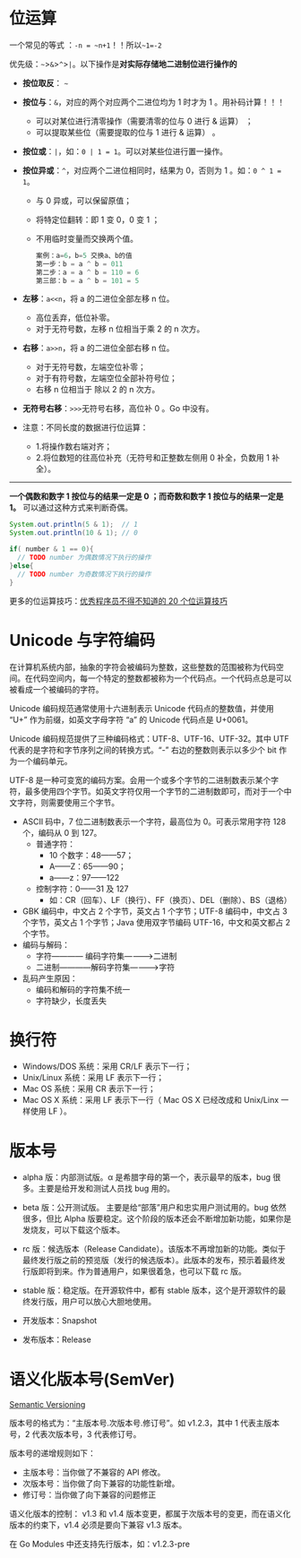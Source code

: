 # 位运算

一个常见的等式 ：`-n = ~n+1`！！所以`~1=-2`

优先级：`~`>`&`>`^`>`|`。以下操作是**对实际存储地二进制位进行操作的**

- **按位取反**： `~`

- **按位与**：`&`，对应的两个对应两个二进位均为 1 时才为 1 。用补码计算！！！

  - 可以对某位进行清零操作（需要清零的位与 0 进行 & 运算） ；
  - 可以提取某些位（需要提取的位与 1 进行 & 运算） 。

- **按位或**：`|`，如：`0 | 1 = 1`。可以对某些位进行置一操作。

- **按位异或**：`^`，对应两个二进位相同时，结果为 0，否则为 1 。如：`0 ^ 1 = 1`。

  - 与 0 异或，可以保留原值；

  - 将特定位翻转：即 1 变 0，0 变 1 ；

  - 不用临时变量而交换两个值。

    ```java
    案例：a=6，b=5 交换a、b的值
    第一步：b = a ^ b = 011
    第二步：a = a ^ b = 110 = 6
    第三部：b = a ^ b = 101 = 5
    ```

- **左移**：`a<<n`，将 a 的二进位全部左移 n 位。

  - 高位丢弃，低位补零。
  - 对于无符号数，左移 n 位相当于乘 2 的 n 次方。

- **右移**：`a>>n`，将 a 的二进位全部右移 n 位。

  - 对于无符号数，左端空位补零；
  - 对于有符号数，左端空位全部补符号位；
  - 右移 n 位相当于 除以 2 的 n 次方。

- **无符号右移**：`>>>`无符号右移，高位补 0 。Go 中没有。

- 注意：不同长度的数据进行位运算：

  - 1.将操作数右端对齐；
  - 2.将位数短的往高位补充（无符号和正整数左侧用 0 补全，负数用 1 补全）。

---

**一个偶数和数字 1 按位与的结果一定是 0 ；而奇数和数字 1 按位与的结果一定是 1。** 可以通过这种方式来判断奇偶。

```Java
System.out.println(5 & 1);  // 1
System.out.println(10 & 1); // 0

if( number & 1 == 0){
  // TODO number 为偶数情况下执行的操作
}else{
  // TODO number 为奇数情况下执行的操作
}
```

更多的位运算技巧：[优秀程序员不得不知道的 20 个位运算技巧](https://blog.csdn.net/zmazon/article/details/8262185)

# Unicode 与字符编码

在计算机系统内部，抽象的字符会被编码为整数，这些整数的范围被称为代码空间。在代码空间内，每一个特定的整数都被称为一个代码点。一个代码点总是可以被看成一个被编码的字符。

Unicode 编码规范通常使用十六进制表示 Unicode 代码点的整数值，并使用 “U+” 作为前缀，如英文字母字符 “a” 的 Unicode 代码点是 U+0061。

Unicode 编码规范提供了三种编码格式：UTF-8、UTF-16、UTF-32。其中 UTF 代表的是字符和字节序列之间的转换方式。“-” 右边的整数则表示以多少个 bit 作为一个编码单元。

UTF-8 是一种可变宽的编码方案。会用一个或多个字节的二进制数表示某个字符，最多使用四个字节。如英文字符仅用一个字节的二进制数即可，而对于一个中文字符，则需要使用三个字节。

- ASCII 码中，7 位二进制数表示一个字符，最高位为 0。可表示常用字符 128 个，编码从 0 到 127。
  - 普通字符：
    - 10 个数字：48——57；
    - A——Z：65——90；
    - a——z：97——122
  - 控制字符：0——31 及 127
    - 如：CR（回车）、LF（换行）、FF（换页）、DEL（删除）、BS（退格）
- GBK 编码中，中文占 2 个字节，英文占 1 个字节；UTF-8 编码中，中文占 3 个字节，英文占 1 个字节；Java 使用双字节编码 UTF-16，中文和英文都占 2 个字节。
- 编码与解码：
  - 字符———— 编码字符集————>二进制
  - 二进制————解码字符集————>字符
- 乱码产生原因：
  - 编码和解码的字符集不统一
  - 字符缺少，长度丢失

# 换行符

- Windows/DOS 系统：采用 CR/LF 表示下一行；
- Unix/Linux 系统：采用 LF 表示下一行；
- Mac OS 系统：采用 CR 表示下一行；
- Mac OS X 系统：采用 LF 表示下一行（ Mac OS X 已经改成和 Unix/Linx 一样使用 LF ）。

# 版本号

- alpha 版：内部测试版。α 是希腊字母的第一个，表示最早的版本，bug 很多。主要是给开发和测试人员找 bug 用的。
- beta 版：公开测试版。 主要是给“部落”用户和忠实用户测试用的。bug 依然很多，但比 Alpha 版要稳定。这个阶段的版本还会不断增加新功能，如果你是发烧友，可以下载这个版本。
- rc 版：候选版本（Release Candidate）。该版本不再增加新的功能。类似于最终发行版之前的预览版（发行的候选版本）。此版本的发布，预示着最终发行版即将到来。作为普通用户，如果很着急，也可以下载 rc 版。
- stable 版：稳定版。在开源软件中，都有 stable 版本，这个是开源软件的最终发行版，用户可以放心大胆地使用。

- 开发版本：Snapshot
- 发布版本：Release

# 语义化版本号(SemVer)

[Semantic Versioning](https://semver.org/)

版本号的格式为：“主版本号.次版本号.修订号”。如 v1.2.3，其中 1 代表主版本号，2 代表次版本号，3 代表修订号。

版本号的递增规则如下：

- 主版本号：当你做了不兼容的 API 修改。
- 次版本号：当你做了向下兼容的功能性新增。
- 修订号：当你做了向下兼容的问题修正

语义化版本的控制： v1.3 和 v1.4 版本变更，都属于次版本号的变更，而在语义化版本的约束下，v1.4 必须是要向下兼容 v1.3 版本。

在 Go Modules 中还支持先行版本，如：v1.2.3-pre
